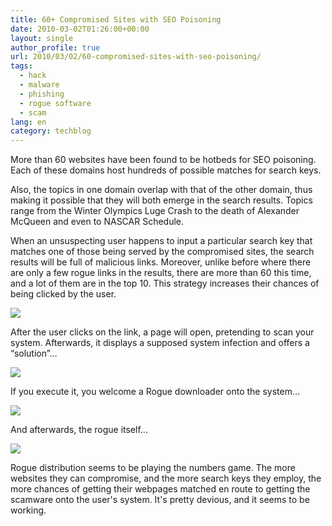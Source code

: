 ```yaml
---
title: 60+ Compromised Sites with SEO Poisoning
date: 2010-03-02T01:26:00+00:00
layout: single
author_profile: true
url: 2010/03/02/60-compromised-sites-with-seo-poisoning/
tags:
  - hack
  - malware
  - phishing
  - rogue software
  - scam
lang: en
category: techblog
---
```

More than 60 websites have been found to be hotbeds for SEO poisoning. Each of these domains host hundreds of possible matches for search keys.

Also, the topics in one domain overlap with that of the other domain, thus making it possible that they will both emerge in the search results. Topics range from the Winter Olympics Luge Crash to the death of Alexander McQueen and even to NASCAR Schedule.

When an unsuspecting user happens to input a particular search key that matches one of those being served by the compromised sites, the search results will be full of malicious links. Moreover, unlike before where there are only a few rogue links in the results, there are more than 60 this time, and a lot of them are in the top 10. This strategy increases their chances of being clicked by the user.

[![](http://1.bp.blogspot.com/_vaUVXcmC3OI/S4xhHbjVEsI/AAAAAAAABEk/t7fPN4hgtX4/s640/seo.PNG)](http://1.bp.blogspot.com/_vaUVXcmC3OI/S4xhHbjVEsI/AAAAAAAABEk/t7fPN4hgtX4/s1600-h/seo.PNG)

After the user clicks on the link, a page will open, pretending to scan your system. Afterwards, it displays a supposed system infection and offers a “solution”…

[![](http://4.bp.blogspot.com/_vaUVXcmC3OI/S4xhJwFGn2I/AAAAAAAABEs/1Q4gFfV_wPI/s640/seo2.PNG)](http://4.bp.blogspot.com/_vaUVXcmC3OI/S4xhJwFGn2I/AAAAAAAABEs/1Q4gFfV_wPI/s1600-h/seo2.PNG)

If you execute it, you welcome a Rogue downloader onto the system…

[![](http://3.bp.blogspot.com/_vaUVXcmC3OI/S4xhGbWriTI/AAAAAAAABEc/uMuSq3ZYucE/s640/downloader.PNG)](http://3.bp.blogspot.com/_vaUVXcmC3OI/S4xhGbWriTI/AAAAAAAABEc/uMuSq3ZYucE/s1600-h/downloader.PNG)

And afterwards, the rogue itself&#8230;

[![](http://1.bp.blogspot.com/_vaUVXcmC3OI/S4xhMbzl3tI/AAAAAAAABE0/6xzcwwvPFn4/s640/seo3.PNG)](http://1.bp.blogspot.com/_vaUVXcmC3OI/S4xhMbzl3tI/AAAAAAAABE0/6xzcwwvPFn4/s1600-h/seo3.PNG)

Rogue distribution seems to be playing the numbers game. The more websites they can compromise, and the more search keys they employ, the more chances of getting their webpages matched en route to getting the scamware onto the user's system. It's pretty devious, and it seems to be working.